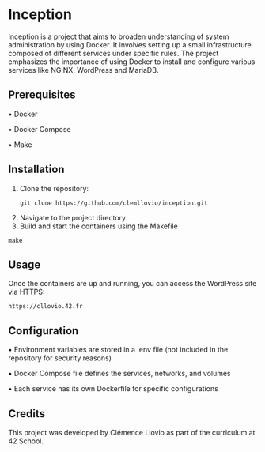 # Inception
Inception is a project that aims to broaden understanding of system administration by using Docker. It involves setting up a small infrastructure composed of different services under specific rules. The project emphasizes the importance of using Docker to install and configure various services like NGINX, WordPress and MariaDB.

## Prerequisites
• Docker

• Docker Compose

• Make

## Installation
1. Clone the repository:
   ```
   git clone https://github.com/clemllovio/inception.git
   ```
2. Navigate to the project directory
3. Build and start the containers using the Makefile
  ```
  make
  ```
## Usage
Once the containers are up and running, you can access the WordPress site via HTTPS:
```
https://cllovio.42.fr
```

## Configuration
• Environment variables are stored in a .env file (not included in the repository for security reasons)

• Docker Compose file defines the services, networks, and volumes

• Each service has its own Dockerfile for specific configurations

## Credits
This project was developed by Clémence Llovio as part of the curriculum at 42 School.
